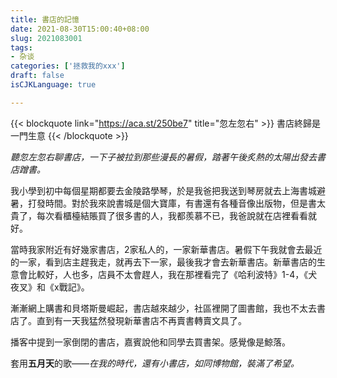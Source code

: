 ```yaml
---
title: 書店的記憶
date: 2021-08-30T15:00:40+08:00
slug: 2021083001
tags: 
- 杂谈
categories: ['拯救我的xxx']
draft: false
isCJKLanguage: true

---
```

{{< blockquote link="https://aca.st/250be7" title="忽左忽右" >}}
書店終歸是一門生意
{{< /blockquote >}}

*聽忽左忽右聊書店，一下子被拉到那些漫長的暑假，踏著午後炙熱的太陽出發去書店蹭書。*

我小學到初中每個星期都要去金陵路學琴，於是我爸把我送到琴房就去上海書城避暑，打發時間。對於我來說書城是個大寶庫，有書還有各種音像出版物，但是書太貴了，每次看櫃檯結賬買了很多書的人，我都羨慕不已，我爸說就在店裡看看就好。

當時我家附近有好幾家書店，2家私人的，一家新華書店。暑假下午我就會去最近的一家，看到店主趕我走，就再去下一家，最後我才會去新華書店。新華書店的生意會比較好，人也多，店員不太會趕人，我在那裡看完了《哈利波特》1-4，《犬夜叉》和《x戰記》。

漸漸網上購書和貝塔斯曼崛起，書店越來越少，社區裡開了圖書館，我也不太去書店了。直到有一天我猛然發現新華書店不再賣書轉賣文具了。

播客中提到一家倒閉的書店，嘉賓說他和同學去買書架。感覺像是鯨落。

套用**五月天**的歌——*在我的時代，還有小書店，如同博物館，裝滿了希望。*
